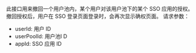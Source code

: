 此接口用来撤回一个用户池内，某个用户对该用户池下的某个 SSO 应用的授权。撤回授权后，用户在 SSO 登录页面登录时，会再次显示确权页面。
请求参数：
- userId: 用户 ID
- userPoolId: 用户池I D
- appId: SSO 应用 ID